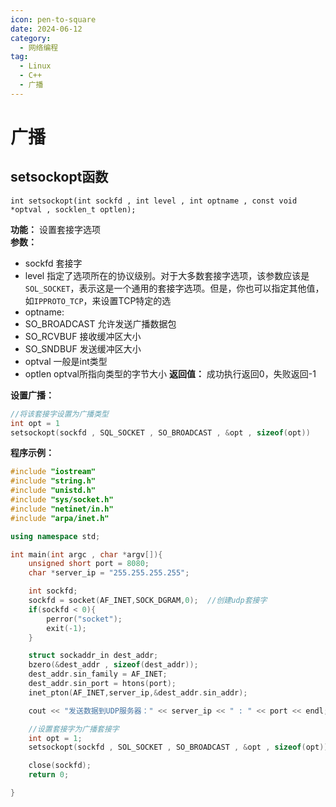 ```yaml
---
icon: pen-to-square
date: 2024-06-12
category:
  - 网络编程
tag:
  - Linux
  - C++
  - 广播
---
```


# 广播

## setsockopt函数

`int setsockopt(int sockfd , int level , int optname , const void *optval , socklen_t optlen);`<br>

**功能：**    设置套接字选项<br>
**参数：**

* sockfd  套接字
* level 指定了选项所在的协议级别。对于大多数套接字选项，该参数应该是`SOL_SOCKET`，表示这是一个通用的套接字选项。但是，你也可以指定其他值，如`IPPROTO_TCP`，来设置TCP特定的选
* optname:
* SO_BROADCAST 允许发送广播数据包
* SO_RCVBUF  接收缓冲区大小
* SO_SNDBUF  发送缓冲区大小
* optval  一般是int类型
* optlen  optval所指向类型的字节大小
**返回值：**
  成功执行返回0，失败返回-1<br>

**设置广播：**<br>

```cpp
//将该套接字设置为广播类型
int opt = 1
setsockopt(sockfd , SQL_SOCKET , SO_BROADCAST , &opt , sizeof(opt))
```

**程序示例：**<br>

```cpp
#include "iostream"
#include "string.h"
#include "unistd.h"
#include "sys/socket.h"
#include "netinet/in.h"
#include "arpa/inet.h"

using namespace std;

int main(int argc , char *argv[]){
    unsigned short port = 8080;
    char *server_ip = "255.255.255.255";

    int sockfd;
    sockfd = socket(AF_INET,SOCK_DGRAM,0);  //创建udp套接字
    if(sockfd < 0){
        perror("socket");
        exit(-1);
    }

    struct sockaddr_in dest_addr;
    bzero(&dest_addr , sizeof(dest_addr));
    dest_addr.sin_family = AF_INET;
    dest_addr.sin_port = htons(port);
    inet_pton(AF_INET,server_ip,&dest_addr.sin_addr);

    cout << "发送数据到UDP服务器：" << server_ip << " : " << port << endl;

    //设置套接字为广播套接字
    int opt = 1;
    setsockopt(sockfd , SOL_SOCKET , SO_BROADCAST , &opt , sizeof(opt));

    close(sockfd);
    return 0;

}
```